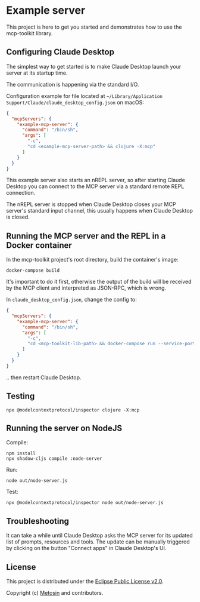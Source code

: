 # Example server

This project is here to get you started and demonstrates how to use the mcp-toolkit library.

## Configuring Claude Desktop

The simplest way to get started is to make Claude Desktop launch your server at its startup time.

The communication is happening via the standard I/O.

Configuration example for file located at
`~/Library/Application Support/Claude/claude_desktop_config.json` on macOS:
```json
{
  "mcpServers": {
    "example-mcp-server": {
      "command": "/bin/sh",
      "args": [
        "-c",
        "cd <example-mcp-server-path> && clojure -X:mcp"
      ]
    }
  }
}
```

This example server also starts an nREPL server, so after starting Claude Desktop you can
connect to the MCP server via a standard remote REPL connection.

The nREPL server is stopped when Claude Desktop closes your MCP server's
standard input channel, this usually happens when Claude Desktop is closed.

## Running the MCP server and the REPL in a Docker container

In the mcp-toolkit project's root directory, build the container's image:

```shell
docker-compose build
```

It's important to do it first, otherwise the output of the build will be received
by the MCP client and interpreted as JSON-RPC, which is wrong.

In `claude_desktop_config.json`, change the config to:

```json
{
  "mcpServers": {
    "example-mcp-server": {
      "command": "/bin/sh",
      "args": [
        "-c",
        "cd <mcp-toolkit-lib-path> && docker-compose run --service-ports --rm mcp clojure -X:mcp '{:bind \"0.0.0.0\"}'"
      ]
    }
  }
}
```

.. then restart Claude Desktop.

## Testing

```shell
npx @modelcontextprotocol/inspector clojure -X:mcp
```

## Running the server on NodeJS

Compile:
```shell
npm install
npx shadow-cljs compile :node-server
```

Run:
```shell
node out/node-server.js
```

Test:
```shell
npx @modelcontextprotocol/inspector node out/node-server.js
```

## Troubleshooting

It can take a while until Claude Desktop asks the MCP server for its updated list
of prompts, resources and tools. The update can be manually triggered by clicking on
the button "Connect apps" in Claude Desktop's UI.

## License

This project is distributed under the [Eclipse Public License v2.0](LICENSE.txt).

Copyright (c) [Metosin](https://metosin.fi) and contributors.
